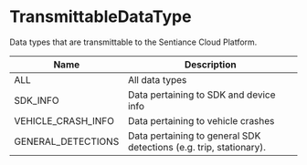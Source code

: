 # TransmittableDataType

Data types that are transmittable to the Sentiance Cloud Platform.

| Name                 | Description                                                        |
| -------------------- | ------------------------------------------------------------------ |
| ALL                  | All data types                                                     |
| SDK\_INFO            | Data pertaining to SDK and device info                             |
| VEHICLE\_CRASH\_INFO | Data pertaining to vehicle crashes                                 |
| GENERAL\_DETECTIONS  | Data pertaining to general SDK detections (e.g. trip, stationary). |
